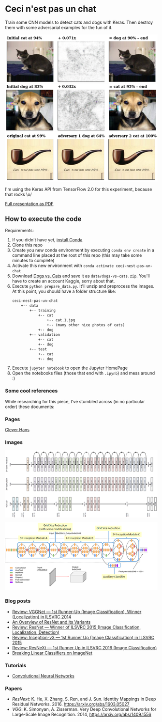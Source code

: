 # Ceci n'est pas un chat

Train some CNN models to detect cats and dogs with Keras. Then destroy them with some adversarial examples for the fun of it.

![Fake dog](./imgs/fake-dog.png)  
![Fake cat](./imgs/fake-cat.png)  
![Fake pipe](./imgs/fake-pipe.png)

I'm using the Keras API from TensorFlow 2.0 for this experiment, because that rocks \o/

[Full presentation as PDF](./Ceci%20n%E2%80%99est%20pas%20un%20chat.pdf)

## How to execute the code

Requirements:

1. If you didn't have yet, [install Conda](https://docs.conda.io/projects/conda/en/latest/user-guide/install/)
2. Clone this repo
3. Create you new conda environment by executing `conda env create` in a command line placed at the root of this repo (this may take some minutes to complete)
4. Activate this new environment with `conda activate ceci-nest-pas-un-chat`
5. Download [Dogs vs. Cats](https://www.kaggle.com/c/dogs-vs-cats/data) and save it as `data/dogs-vs-cats.zip`. You'll have to create an account Kaggle, sorry about that.
6. Execute `python prepare_data.py`. It'll unzip and preprocess the images. At this point, you should have a folder structure like:
    ```
    ceci-nest-pas-un-chat
        +-- data
            +-- training
                +-- cat
                    +-- cat.1.jpg
                    +-- (many other nice photos of cats)
                +-- dog
            +-- validation
                +-- cat
                +-- dog
            +-- test
                +-- cat
                +-- dog
    ```
7. Execute `jupyter notebook` to open the Jupyter HomePage
8. Open the notebooks files (those that end with `.ipynb`) and mess around :)

### Some cool references

While researching for this piece, I've stumbled across (in no particular order) these documents:

### Pages

[Clever Hans](https://en.wikipedia.org/wiki/Clever_Hans)

### Images

![VGG19 and ResNet](./imgs/vgg_vs_resnet.png)

![Inception V3](./imgs/inceptionv3.png)

### Blog posts

- [Review: VGGNet — 1st Runner-Up (Image Classification), Winner (Localization) in ILSVRC 2014](https://medium.com/coinmonks/paper-review-of-vggnet-1st-runner-up-of-ilsvlc-2014-image-classification-d02355543a11)
- [An Overview of ResNet and its Variants](https://towardsdatascience.com/an-overview-of-resnet-and-its-variants-5281e2f56035)
- [Review: ResNet — Winner of ILSVRC 2015 (Image Classification, Localization, Detection)](https://towardsdatascience.com/review-resnet-winner-of-ilsvrc-2015-image-classification-localization-detection-e39402bfa5d8)
- [Review: Inception-v3 — 1st Runner Up (Image Classification) in ILSVRC 2015](https://medium.com/@sh.tsang/review-inception-v3-1st-runner-up-image-classification-in-ilsvrc-2015-17915421f77c)
- [Review: ResNeXt — 1st Runner Up in ILSVRC 2016 (Image Classification)](https://towardsdatascience.com/review-resnext-1st-runner-up-of-ilsvrc-2016-image-classification-15d7f17b42ac)
- [Breaking Linear Classifiers on ImageNet](http://karpathy.github.io/2015/03/30/breaking-convnets/)

### Tutorials

- [Convolutional Neural Networks](https://www.tensorflow.org/beta/tutorials/images/intro_to_cnns)

### Papers

- *ResNext*: K. He, X. Zhang, S. Ren, and J. Sun. Identity Mappings in Deep Residual Networks. 2016. https://arxiv.org/abs/1603.05027
- *VGG*: K. Simonyan, A. Zisserman. Very Deep Convolutional Networks for Large-Scale Image Recognition. 2014, https://arxiv.org/abs/1409.1556